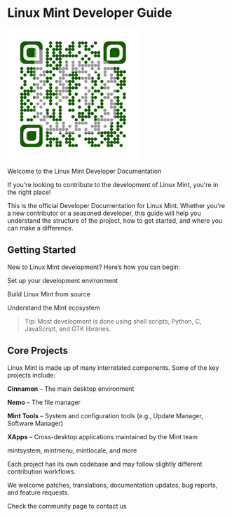 # Linux Mint Developer Guide

![QR Code](./images/qr.png)

Welcome to the Linux Mint Developer Documentation

If you're looking to contribute to the development of Linux Mint, you're in the right place!

This is the official Developer Documentation for Linux Mint. Whether you're a new contributor or a seasoned developer, this guide will help you understand the structure of the project, how to get started, and where you can make a difference.

## Getting Started

New to Linux Mint development? Here’s how you can begin:

Set up your development environment

Build Linux Mint from source

Understand the Mint ecosystem


> Tip: Most development is done using shell scripts, Python, C, JavaScript, and GTK libraries.




## Core Projects

Linux Mint is made up of many interrelated components. Some of the key projects include:

**Cinnamon** – The main desktop environment

**Nemo** – The file manager

**Mint Tools** – System and configuration tools (e.g., Update Manager, Software Manager)

**XApps** – Cross-desktop applications maintained by the Mint team

mintsystem, mintmenu, mintlocale, and more


Each project has its own codebase and may follow slightly different contribution workflows.


We welcome patches, translations, documentation updates, bug reports, and feature requests.

Check the community page to contact us

